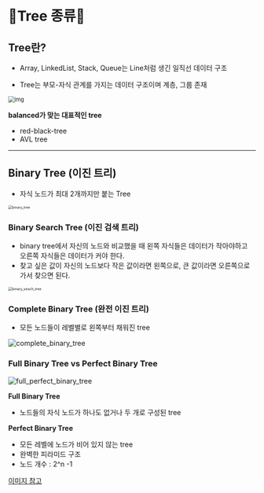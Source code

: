 # :fist_right:Tree​ ​종류:fist_left:

## Tree란?

- Array, LinkedList, Stack, Queue는 Line처럼 생긴 일직선 데이터 구조

- Tree는 부모-자식 관계를 가지는 데이터 구조이며 계층, 그룹 존재

<img src="https://postfiles.pstatic.net/MjAyMTAzMjNfMjUy/MDAxNjE2NDcwMTk1ODYy.wzP5pSGqlg2lyr7qfZ52psyPq3Nji-2WkBV2b_gDnGYg.g_-FN8GMhrOvZk8ooJ1YB98Cw02zPKGsnXXHcwvmTBMg.PNG.adlguswjda/image.png?type=w773" alt="img" style="zoom:80%;" />



**balanced가 맞는 대표적인 tree**

- red-black-tree
- AVL tree



----

## Binary Tree (이진 트리)

- 자식 노드가 최대 2개까지만 붙는 Tree

<img src="C:\Users\multicampus\Desktop\git\CS\Algorithm\img\binary_tree.png" alt="binary_tree" style="zoom:50%;" />



### Binary Search Tree (이진 검색 트리)

- binary tree에서 자신의 노드와 비교했을 때 왼쪽 자식들은 데이터가 작아야하고 오른쪽 자식들은 데이터가 커야 한다.
- 찾고 싶은 값이 자신의 노드보다 작은 값이라면 왼쪽으로, 큰 값이라면 오른쪽으로 가서 찾으면 된다.

<img src="C:\Users\multicampus\Desktop\git\CS\Algorithm\img\binary_seach_tree.png" alt="binary_seach_tree" style="zoom:50%;" />



### Complete Binary Tree (완전 이진 트리)

- 모든 노드들이 레벨별로 왼쪽부터 채워진 tree

![complete_binary_tree](C:\Users\multicampus\Desktop\git\CS\Algorithm\img\complete_binary_tree.png)





### Full Binary Tree vs Perfect Binary Tree

![full_perfect_binary_tree](C:\Users\multicampus\Desktop\git\CS\Algorithm\img\full_perfect_binary_tree.png)



**Full Binary Tree** 

- 노드들의 자식 노드가 하나도 없거나 두 개로 구성된 tree



**Perfect Binary Tree**

- 모든 레벨에 노드가 비어 있지 않는 tree
- 완벽한 피라미드 구조
- 노드 개수 : 2^n -1





[이미지 참고](https://www.youtube.com/watch?v=LnxEBW29DOw&t=0s)
